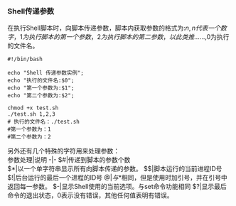 ### Shell传递参数  
在执行Shell脚本时，向脚本传递参数，脚本内获取参数的格式为:$n,n代表一个数字，1为执行脚本的第一个参数，2为执行脚本的第二参数，以此类推......,$0为执行的文件名。  
```Shell
#!/bin/bash

echo "Shell 传递参数实例";  
echo "执行的文件名:$0";
echo "第一个参数为:$1";
echo "第二个参数为:$2";
```
```shell
chmod +x test.sh
./test.sh 1,2,3
# 执行的文件名：./test.sh
#第一个参数为：1
#第二个参数为：2
```
另外还有几个特殊的字符用来处理参数：  
参数处理|说明
-|-
$#|传递到脚本的参数个数  
$*|以一个单字符串显示所有向脚本传递的参数。
$$|脚本运行的当前进程ID号
$!|后台运行的最后一个进程的ID号
$@|与$*相同，但是使用时加引号，并在引号中返回每一参数。
$-|显示Shell使用的当前选项。与set命令功能相同
$?|显示最后命令的退出状态，0表示没有错误，其他任何值表明有错误。  
